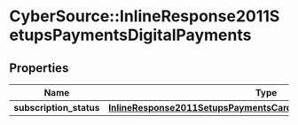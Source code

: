 # CyberSource::InlineResponse2011SetupsPaymentsDigitalPayments

## Properties
Name | Type | Description | Notes
------------ | ------------- | ------------- | -------------
**subscription_status** | [**InlineResponse2011SetupsPaymentsCardProcessingSubscriptionStatus**](InlineResponse2011SetupsPaymentsCardProcessingSubscriptionStatus.md) |  | [optional] 


